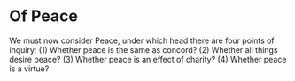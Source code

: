 # Of Peace

We must now consider Peace, under which head there are four points of inquiry:
(1) Whether peace is the same as concord?
(2) Whether all things desire peace?
(3) Whether peace is an effect of charity?
(4) Whether peace is a virtue?